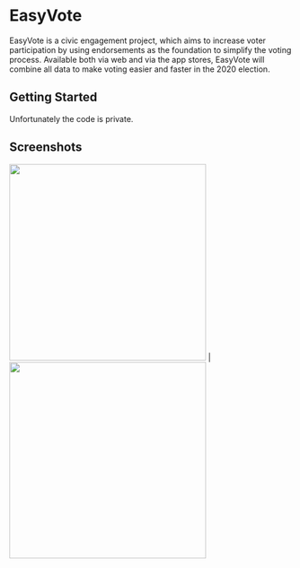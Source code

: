 # EasyVote
EasyVote is a civic engagement project, which aims to increase voter participation by using endorsements as the foundation to simplify the voting process. Available both via web and via the app stores, EasyVote will combine all data to make voting easier and faster in the 2020 election.


## Getting Started

Unfortunately the code is private. 


## Screenshots

<img src="https://media-exp1.licdn.com/dms/image/C4E22AQGItduo8S-laA/feedshare-shrink_800-alternative/0?e=1608768000&v=beta&t=AD680xKSWS5LSTPZcbOqbh_FheqiMI2WPcOA8vdkV6M" width="350"> |  <img src="https://user-images.githubusercontent.com/6517225/74361213-2c98c580-4dcf-11ea-8f90-3fddca8e3e8e.png" width="350">
